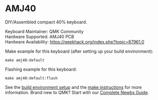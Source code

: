 # AMJ40

DIY/Assembled compact 40% keyboard.

Keyboard Maintainer: QMK Community  
Hardware Supported: AMJ40 PCB  
Hardware Availability: https://geekhack.org/index.php?topic=87961.0

Make example for this keyboard (after setting up your build environment):

    make amj40:default

Flashing example for this keyboard:

    make amj40:default:flash

See the [build environment setup](https://docs.qmk.fm/#/getting_started_build_tools) and the [make instructions](https://docs.qmk.fm/#/getting_started_make_guide) for more information. Brand new to QMK? Start with our [Complete Newbs Guide](https://docs.qmk.fm/#/newbs).

